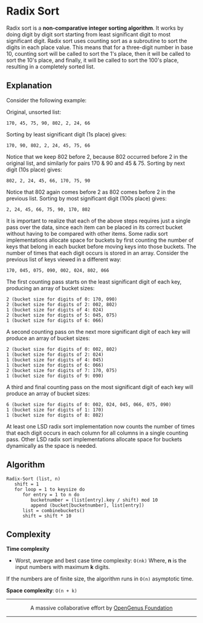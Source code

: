 # Radix Sort
Radix sort is a **non-comparative integer sorting algorithm**. 
It works by doing digit by digit sort starting from least significant digit to most significant digit. Radix sort uses counting sort as a subroutine to sort the digits in each place value. This means that for a three-digit number in base 10, counting sort will be called to sort the 1's place, then it will be called to sort the 10's place, and finally, it will be called to sort the 100's place, resulting in a completely sorted list. 

## Explanation
Consider the following example:

Original, unsorted list:

```170, 45, 75, 90, 802, 2, 24, 66```

Sorting by least significant digit (1s place) gives:

```170, 90, 802, 2, 24, 45, 75, 66```

Notice that we keep 802 before 2, because 802 occurred before 2 in the original list, and similarly for pairs 170 & 90 and 45 & 75.
Sorting by next digit (10s place) gives:

```802, 2, 24, 45, 66, 170, 75, 90```

Notice that 802 again comes before 2 as 802 comes before 2 in the previous list.
Sorting by most significant digit (100s place) gives:

```2, 24, 45, 66, 75, 90, 170, 802```

It is important to realize that each of the above steps requires just a single pass over the data, since each item can be placed in its correct bucket without having to be compared with other items.
Some radix sort implementations allocate space for buckets by first counting the number of keys that belong in each bucket before moving keys into those buckets. The number of times that each digit occurs is stored in an array. Consider the previous list of keys viewed in a different way:

```170, 045, 075, 090, 002, 024, 802, 066```

The first counting pass starts on the least significant digit of each key, producing an array of bucket sizes:
```
2 (bucket size for digits of 0: 170, 090)
2 (bucket size for digits of 2: 002, 802)
1 (bucket size for digits of 4: 024)
2 (bucket size for digits of 5: 045, 075)
1 (bucket size for digits of 6: 066)
```

A second counting pass on the next more significant digit of each key will produce an array of bucket sizes:
```
2 (bucket size for digits of 0: 002, 802)
1 (bucket size for digits of 2: 024)
1 (bucket size for digits of 4: 045)
1 (bucket size for digits of 6: 066)
2 (bucket size for digits of 7: 170, 075)
1 (bucket size for digits of 9: 090)
```
A third and final counting pass on the most significant digit of each key will produce an array of bucket sizes:
```
6 (bucket size for digits of 0: 002, 024, 045, 066, 075, 090)
1 (bucket size for digits of 1: 170)
1 (bucket size for digits of 8: 802)
```
At least one LSD radix sort implementation now counts the number of times that each digit occurs in each column for all columns in a single counting pass. Other LSD radix sort implementations allocate space for buckets dynamically as the space is needed.

## Algorithm
```
Radix-Sort (list, n) 
   shift = 1 
   for loop = 1 to keysize do 
      for entry = 1 to n do 
         bucketnumber = (list[entry].key / shift) mod 10 
         append (bucket[bucketnumber], list[entry]) 
      list = combinebuckets() 
      shift = shift * 10 
```

## Complexity
**Time complexity**
- Worst, average and best case time complexity: `O(nk)`
Where, **n** is the input numbers with maximum **k** digits.

If the numbers are of finite size, the algorithm runs in `O(n)` asymptotic time. 

**Space complexity**: `O(n + k)`

---
<p align="center">
	A massive collaborative effort by <a href="https://github.com/OpenGenus/cosmos">OpenGenus Foundation</a> 
</p>

---